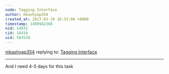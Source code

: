 ```yaml
---
node: Tagging Interface
author: mkashyap354
created_at: 2017-03-19 16:53:08 +0000
timestamp: 1489942388
nid: 14031
cid: 16410
uid: 503534
---
```




[mkashyap354](../profile/mkashyap354) replying to: [Tagging Interface](../notes/mkashyap354/03-17-2017/tagging-interface)

----
And I need 4-5 days for this task
